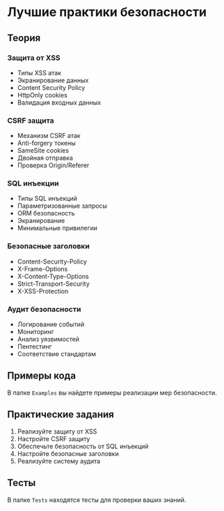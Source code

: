 # Лучшие практики безопасности

## Теория

### Защита от XSS
- Типы XSS атак
- Экранирование данных
- Content Security Policy
- HttpOnly cookies
- Валидация входных данных

### CSRF защита
- Механизм CSRF атак
- Anti-forgery токены
- SameSite cookies
- Двойная отправка
- Проверка Origin/Referer

### SQL инъекции
- Типы SQL инъекций
- Параметризованные запросы
- ORM безопасность
- Экранирование
- Минимальные привилегии

### Безопасные заголовки
- Content-Security-Policy
- X-Frame-Options
- X-Content-Type-Options
- Strict-Transport-Security
- X-XSS-Protection

### Аудит безопасности
- Логирование событий
- Мониторинг
- Анализ уязвимостей
- Пентестинг
- Соответствие стандартам

## Примеры кода

В папке `Examples` вы найдете примеры реализации мер безопасности.

## Практические задания

1. Реализуйте защиту от XSS
2. Настройте CSRF защиту
3. Обеспечьте безопасность от SQL инъекций
4. Настройте безопасные заголовки
5. Реализуйте систему аудита

## Тесты

В папке `Tests` находятся тесты для проверки ваших знаний. 